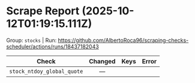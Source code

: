 # Scrape Report (2025-10-12T01:19:15.111Z)

Group: `stocks`  |  Run: https://github.com/AlbertoRoca96/scraping-checks-scheduler/actions/runs/18437182043

| Check | Changed | Keys | Error |
|---|:---:|:--|:--|
| `stock_ntdoy_global_quote` | — |  |  |
